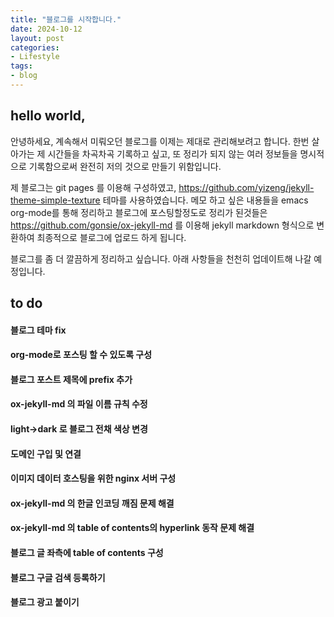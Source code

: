 ```yaml
---
title: "블로그를 시작합니다."
date: 2024-10-12
layout: post
categories: 
- Lifestyle
tags: 
- blog
---
```





## hello world,

안녕하세요, 계속해서 미뤄오던 블로그를 이제는 제대로 관리해보려고 합니다. 한번 살아가는 제 시간들을 차곡차곡 기록하고 싶고, 또 정리가 되지 않는 여러 정보들을 명시적으로 기록함으로써 완전히 저의 것으로 만들기 위함입니다.

제 블로그는 git pages 를 이용해 구성하였고, <https://github.com/yizeng/jekyll-theme-simple-texture> 테마를 사용하였습니다. 메모 하고 싶은 내용들을 emacs org-mode를 통해 정리하고 블로그에 포스팅할정도로 정리가 된것들은 <https://github.com/gonsie/ox-jekyll-md> 를 이용해 jekyll markdown 형식으로 변환하여 최종적으로 블로그에 업로드 하게 됩니다.

블로그를 좀 더 깔끔하게 정리하고 싶습니다. 아래 사항들을 천천히 업데이트해 나갈 예정입니다.



## to do



#### 블로그 테마 fix



#### org-mode로 포스팅 할 수 있도록 구성



#### 블로그 포스트 제목에 prefix 추가



#### ox-jekyll-md 의 파일 이름 규칙 수정



#### light->dark 로 블로그 전채 색상 변경



#### 도메인 구입 및 연결



#### 이미지 데이터 호스팅을 위한 nginx 서버 구성



#### ox-jekyll-md 의 한글 인코딩 깨짐 문제 해결



#### ox-jekyll-md 의 table of contents의 hyperlink 동작 문제 해결



#### 블로그 글 좌측에 table of contents 구성



#### 블로그 구글 검색 등록하기



#### 블로그 광고 붙이기
